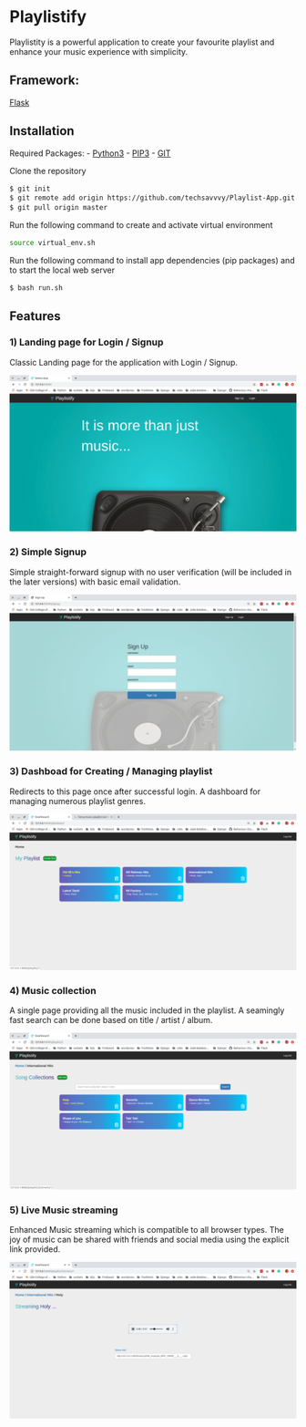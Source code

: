 # Playlistify

Playlistity is a powerful application to create your favourite playlist and enhance your music experience with simplicity.

## Framework:

[Flask](https://flask.palletsprojects.com/en/1.1.x/)

## Installation 

Required Packages:
    - [Python3](https://docs.python-guide.org/starting/install3/linux/)
    - [PIP3](https://pypi.org/project/pip/)
    - [GIT](https://git-scm.com/book/en/v2/Getting-Started-Installing-Git)

Clone the repository
```sh
$ git init
$ git remote add origin https://github.com/techsavvvy/Playlist-App.git
$ git pull origin master
```
Run the following command to create and activate virtual environment

```sh
source virtual_env.sh
```

Run the following command to install app dependencies (pip packages) and to start the local web server

```sh
$ bash run.sh
```

## Features

### 1) Landing page for Login / Signup
Classic Landing page for the application with Login / Signup.

![](https://github.com/techsavvvy/Playlist-App/blob/master/screenshots/index.png?raw=true)

### 2) Simple Signup
Simple straight-forward signup with no user verification (will be included in the later versions) with basic email validation.

![](https://github.com/techsavvvy/Playlist-App/blob/master/screenshots/signup.png?raw=true)

### 3) Dashboad for Creating / Managing playlist
Redirects to this page once after successful login. A dashboard for managing numerous playlist genres. 

![](https://github.com/techsavvvy/Playlist-App/blob/master/screenshots/dashboard.png?raw=true)

### 4) Music collection 
A single page providing all the music included in the playlist. A seamingly fast search can be done based on title / artist / album.

![](https://github.com/techsavvvy/Playlist-App/blob/master/screenshots/playlist_view.png?raw=true)

### 5) Live Music streaming 
Enhanced Music streaming which is compatible to all browser types. The joy of music can be shared with friends and social media using the explicit link provided.

![](https://github.com/techsavvvy/Playlist-App/blob/master/screenshots/collections.png?raw=true)
